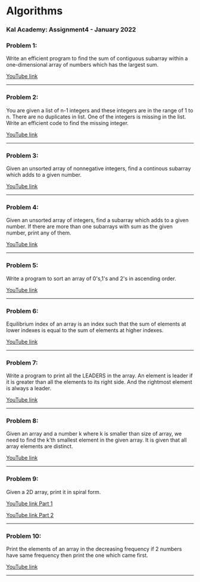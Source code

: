 # Algorithms

### Kal Academy: Assignment4 - January 2022

### Problem 1: 
Write an efficient program to find the sum of contiguous subarray within a one-dimensional array of numbers which has the largest sum.

[YouTube link](https://youtu.be/I_Mth7R-mCo) 

---

### Problem 2: 
You are given a list of n-1 integers and these integers are in the range of 1 to n. There are no duplicates in list. One of the integers is missing in the list. Write an efficient code to find the missing integer.

[YouTube link](https://youtu.be/Z86emErAPog) 

---

### Problem 3: 
Given an unsorted array of nonnegative integers, find a continous subarray which adds to a given number.

[YouTube link](https://youtu.be/yefA3LaP71o) 

---

### Problem 4: 
Given an unsorted array of integers, find a subarray which adds to a given number. If there are more than one subarrays with sum as the given number, print any of them.

[YouTube link](https://youtu.be/7WYiy2en2sM) 

---

### Problem 5: 
Write a program to sort an array of 0's,1's and 2's in ascending order.

[YouTube link](https://youtu.be/JzuLm-dinyk) 

---

### Problem 6: 
Equilibrium index of an array is an index such that the sum of elements at lower indexes is equal to the sum of elements at higher indexes.

[YouTube link](https://youtu.be/KRqqVfixJ4s) 

---

### Problem 7: 
Write a program to print all the LEADERS in the array. An element is leader if it is greater than all the elements to its right side. And the rightmost element is always a leader.

[YouTube link](https://youtu.be/uaN_17eGN3E) 

---

### Problem 8: 
Given an array and a number k where k is smaller than size of array, we need to find the k’th smallest element in the given array. It is given that all array elements are distinct.

[YouTube link](https://youtu.be/BmA1LLcYzIU) 

---

### Problem 9: 
Given a 2D array, print it in spiral form.

[YouTube link Part 1](https://youtu.be/SW0Bp3jWWQA) 

[YouTube link Part 2](https://youtu.be/WtUPIoFJxx8) 

---

### Problem 10: 
Print the elements of an array in the decreasing frequency if 2 numbers have same frequency then print the one which came first.

[YouTube link](https://youtu.be/fFjeKCktNcc) 

---
